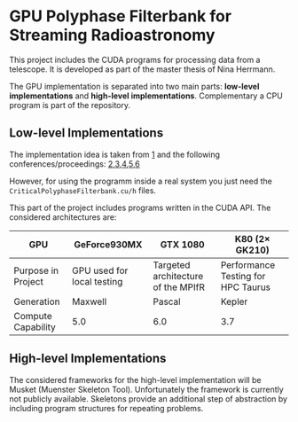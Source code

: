 # GPU Polyphase Filterbank for Streaming Radioastronomy

This project includes the CUDA programs for processing data from a telescope. It is developed as part of the master thesis of Nina Herrmann. 

The GPU implementation is separated into two main parts:  **low-level implementations** and **high-level implementations**.
Complementary a CPU program is part of the repository.

## Low-level Implementations
The implementation idea is taken from [1](https://zenodo.org/record/2587752#.XTVmc3vgpaQ) and the following conferences/proceedings: [2](https://ui.adsabs.harvard.edu/#abs/arXiv:1804.05335),[3](https://arxiv.org/abs/1812.02647),[4](https://arxiv.org/abs/1711.10855),[5](https://arxiv.org/abs/1611.09704),[6](https://arxiv.org/abs/1511.07343)

However, for using the programm inside a real system you just need the `CriticalPolyphaseFilterbank.cu/h` files. 

This part of the project includes programs written in the CUDA API. The considered architectures are:

| GPU                | GeForce930MX               | GTX 1080                           | K80 (2× GK210)                     |
| ------------------ | -------------------------- | ---------------------------------- | ---------------------------------- |
| Purpose in Project | GPU used for local testing | Targeted architecture of the MPIfR | Performance Testing for HPC Taurus |
| Generation         | Maxwell                    | Pascal                             | Kepler                             |
| Compute Capability | 5.0                        | 6.0                                | 3.7                                |


## High-level Implementations

The considered frameworks for the high-level implementation will be Musket (Muenster Skeleton Tool). Unfortunately the framework is currently not publicly available. Skeletons provide an additional step of abstraction by including program structures for repeating problems. 

